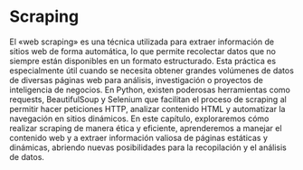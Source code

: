 # Scraping

El «web scraping» es una técnica utilizada para extraer información de sitios web de forma automática, lo que permite recolectar datos que no siempre están disponibles en un formato estructurado. Esta práctica es especialmente útil cuando se necesita obtener grandes volúmenes de datos de diversas páginas web para análisis, investigación o proyectos de inteligencia de negocios. En Python, existen poderosas herramientas como requests, BeautifulSoup y Selenium que facilitan el proceso de scraping al permitir hacer peticiones HTTP, analizar contenido HTML y automatizar la navegación en sitios dinámicos. En este capítulo, exploraremos cómo realizar scraping de manera ética y eficiente, aprenderemos a manejar el contenido web y a extraer información valiosa de páginas estáticas y dinámicas, abriendo nuevas posibilidades para la recopilación y el análisis de datos.
